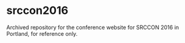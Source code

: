 # srccon2016
Archived repository for the conference website for SRCCON 2016 in Portland, for reference only.
